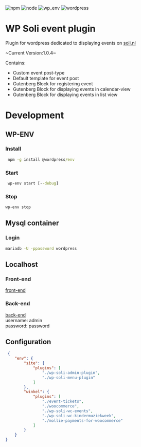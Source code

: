 ![npm](https://img.shields.io/badge/npm-v9.5.0-fb8817)
![node](https://img.shields.io/badge/node-v16.13.0-43853d)
![wp_env](https://img.shields.io/badge/wp&dash;env-v5.12.0-40a8af)
![wordpress](https://img.shields.io/badge/Wordpress-v6.3.1-3858e9)

# WP Soli event plugin
Plugin for wordpress dedicated to displaying events on [soli.nl](https://www.soli.nl)

~Current Version:1.0.4~

Contains:
- Custom event post-type
- Default template for event post
- Gutenberg Block for registering event
- Gutenberg Block for displaying events in calendar-view
- Gutenberg Block for displaying events in list view

# Development

## WP-ENV
### Install
```cmd
 npm -g install @wordpress/env 
```

### Start
```cmd
 wp-env start [--debug] 
``` 

### Stop
```cmd 
wp-env stop 
```

## Mysql container
### Login 
```cmd 
mariadb -U -ppassword wordpress 
```

## Localhost
### Front-end
[front-end]( http://localhost:8888/)
### Back-end
[back-end]( http://localhost:8888/wp-admin/) \
username: admin \
password: password

## Configuration
```json
 {
    "env": {
        "site": {
            "plugins": [
                "./wp-soli-admin-plugin",
                "./wp-soli-menu-plugin"
            ]
        },
        "winkel": {
            "plugins": [
                "./event-tickets",
                "./woocommerce",
                "./wp-soli-wc-events",
                "./wp-soli-wc-kindermuziekweek",
                "./mollie-payments-for-woocommerce"
            ]
        }
    }
}
```
